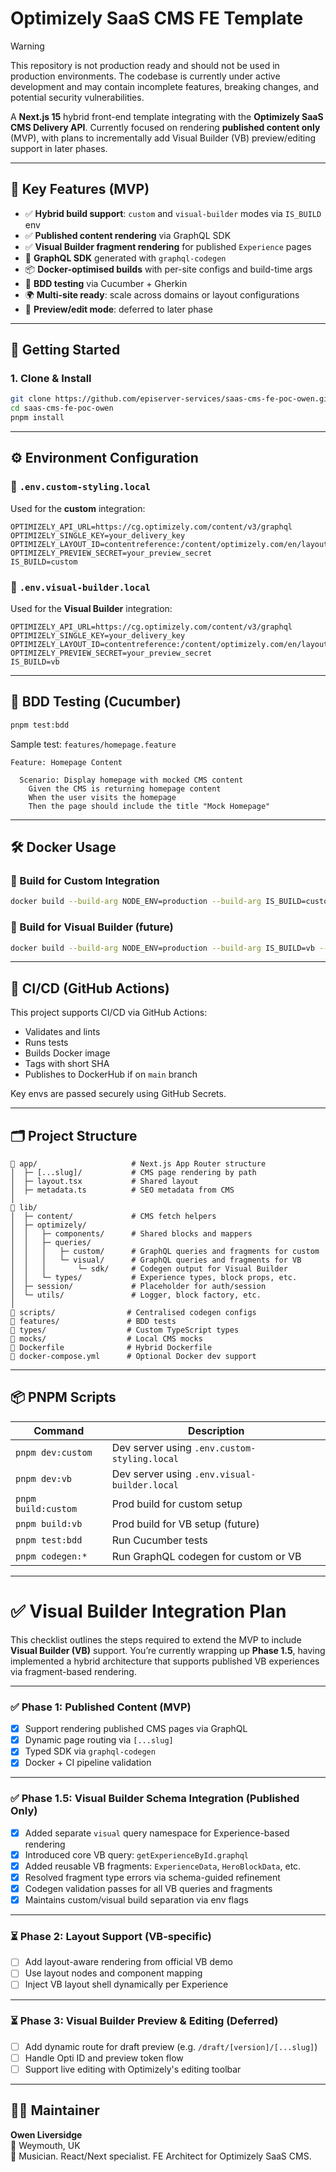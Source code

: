 # Optimizely SaaS CMS FE Template

> [!WARNING]
> This repository is not production ready and should not be used in production environments. The codebase is currently under active development and may contain incomplete features, breaking changes, and potential security vulnerabilities.

A **Next.js 15** hybrid front-end template integrating with the **Optimizely SaaS CMS Delivery API**. Currently focused on rendering **published content only** (MVP), with plans to incrementally add Visual Builder (VB) preview/editing support in later phases.

---

## 🧩 Key Features (MVP)

- ✅ **Hybrid build support**: `custom` and `visual-builder` modes via `IS_BUILD` env
- ✅ **Published content rendering** via GraphQL SDK
- ✅ **Visual Builder fragment rendering** for published `Experience` pages
- 📐 **GraphQL SDK** generated with `graphql-codegen`
- 📦 **Docker-optimised builds** with per-site configs and build-time args
- 🧪 **BDD testing** via Cucumber + Gherkin
- 🌍 **Multi-site ready**: scale across domains or layout configurations
- 🔁 **Preview/edit mode**: deferred to later phase

---

## 🚀 Getting Started

### 1. Clone & Install

```bash
git clone https://github.com/episerver-services/saas-cms-fe-poc-owen.git
cd saas-cms-fe-poc-owen
pnpm install
```

---

## ⚙️ Environment Configuration

### 🔧 `.env.custom-styling.local`

Used for the **custom** integration:

```env
OPTIMIZELY_API_URL=https://cg.optimizely.com/content/v3/graphql
OPTIMIZELY_SINGLE_KEY=your_delivery_key
OPTIMIZELY_LAYOUT_ID=contentreference:/content/optimizely.com/en/layout/
OPTIMIZELY_PREVIEW_SECRET=your_preview_secret
IS_BUILD=custom
```

### 🔧 `.env.visual-builder.local`

Used for the **Visual Builder** integration:

```env
OPTIMIZELY_API_URL=https://cg.optimizely.com/content/v3/graphql
OPTIMIZELY_SINGLE_KEY=your_delivery_key
OPTIMIZELY_LAYOUT_ID=contentreference:/content/optimizely.com/en/layout/
OPTIMIZELY_PREVIEW_SECRET=your_preview_secret
IS_BUILD=vb
```

---

## 🧪 BDD Testing (Cucumber)

```bash
pnpm test:bdd
```

Sample test: `features/homepage.feature`

```gherkin
Feature: Homepage Content

  Scenario: Display homepage with mocked CMS content
    Given the CMS is returning homepage content
    When the user visits the homepage
    Then the page should include the title "Mock Homepage"
```

---

## 🛠 Docker Usage

### 🔨 Build for Custom Integration

```bash
docker build --build-arg NODE_ENV=production --build-arg IS_BUILD=custom --build-arg OPTIMIZELY_API_URL=https://cg.optimizely.com/content/v3/graphql --build-arg OPTIMIZELY_SINGLE_KEY=your_delivery_key --build-arg OPTIMIZELY_PREVIEW_SECRET=your_preview_secret --build-arg OPTIMIZELY_LAYOUT_ID=layout_id -t optimizely-fe:custom .
```

### 🔨 Build for Visual Builder (future)

```bash
docker build --build-arg NODE_ENV=production --build-arg IS_BUILD=vb --build-arg OPTIMIZELY_API_URL=https://cg.optimizely.com/content/v3/graphql --build-arg OPTIMIZELY_SINGLE_KEY=your_delivery_key --build-arg OPTIMIZELY_PREVIEW_SECRET=your_preview_secret --build-arg OPTIMIZELY_LAYOUT_ID=layout_id -t optimizely-fe:vb .
```

---

## 🤖 CI/CD (GitHub Actions)

This project supports CI/CD via GitHub Actions:

- Validates and lints
- Runs tests
- Builds Docker image
- Tags with short SHA
- Publishes to DockerHub if on `main` branch

Key envs are passed securely using GitHub Secrets.

---

## 🗂 Project Structure

```
📁 app/                     # Next.js App Router structure
│  ├─ [...slug]/           # CMS page rendering by path
│  ├─ layout.tsx           # Shared layout
│  ├─ metadata.ts          # SEO metadata from CMS
│
📁 lib/
│  ├─ content/             # CMS fetch helpers
│  ├─ optimizely/
│  │   ├─ components/      # Shared blocks and mappers
│  │   ├─ queries/
│  │   │   ├─ custom/      # GraphQL queries and fragments for custom
│  │   │   └─ visual/      # GraphQL queries and fragments for VB
│  │   │       └─ sdk/     # Codegen output for Visual Builder
│  │   └─ types/           # Experience types, block props, etc.
│  ├─ session/             # Placeholder for auth/session
│  └─ utils/               # Logger, block factory, etc.
│
📁 scripts/                # Centralised codegen configs
📁 features/               # BDD tests
📁 types/                  # Custom TypeScript types
📁 mocks/                  # Local CMS mocks
📄 Dockerfile              # Hybrid Dockerfile
📄 docker-compose.yml      # Optional Docker dev support
```

---

## 📦 PNPM Scripts

| Command             | Description                                  |
| ------------------- | -------------------------------------------- |
| `pnpm dev:custom`   | Dev server using `.env.custom-styling.local` |
| `pnpm dev:vb`       | Dev server using `.env.visual-builder.local` |
| `pnpm build:custom` | Prod build for custom setup                  |
| `pnpm build:vb`     | Prod build for VB setup (future)             |
| `pnpm test:bdd`     | Run Cucumber tests                           |
| `pnpm codegen:*`    | Run GraphQL codegen for custom or VB         |

---

# ✅ Visual Builder Integration Plan

This checklist outlines the steps required to extend the MVP to include **Visual Builder (VB)** support. You’re currently wrapping up **Phase 1.5**, having implemented a hybrid architecture that supports published VB experiences via fragment-based rendering.

---

### ✅ Phase 1: Published Content (MVP)

- [x] Support rendering published CMS pages via GraphQL
- [x] Dynamic page routing via `[...slug]`
- [x] Typed SDK via `graphql-codegen`
- [x] Docker + CI pipeline validation

---

### ✅ Phase 1.5: Visual Builder Schema Integration (Published Only)

- [x] Added separate `visual` query namespace for Experience-based rendering
- [x] Introduced core VB query: `getExperienceById.graphql`
- [x] Added reusable VB fragments: `ExperienceData`, `HeroBlockData`, etc.
- [x] Resolved fragment type errors via schema-guided refinement
- [x] Codegen validation passes for all VB queries and fragments
- [x] Maintains custom/visual build separation via env flags

---

### ⏳ Phase 2: Layout Support (VB-specific)

- [ ] Add layout-aware rendering from official VB demo
- [ ] Use layout nodes and component mapping
- [ ] Inject VB layout shell dynamically per Experience

---

### ⏳ Phase 3: Visual Builder Preview & Editing (Deferred)

- [ ] Add dynamic route for draft preview (e.g. `/draft/[version]/[...slug]`)
- [ ] Handle Opti ID and preview token flow
- [ ] Support live editing with Optimizely's editing toolbar

---

## 👨‍💻 Maintainer

**Owen Liversidge**  
📍 Weymouth, UK  
🎸 Musician. React/Next specialist. FE Architect for Optimizely SaaS CMS.
